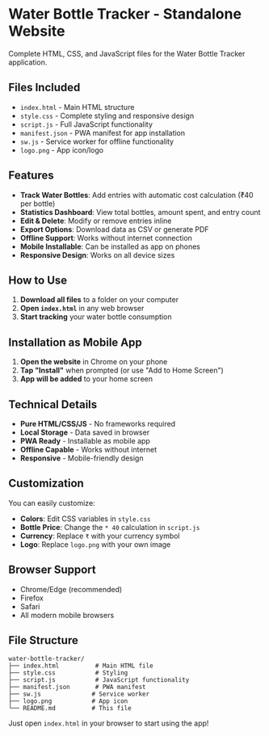 # Water Bottle Tracker - Standalone Website

Complete HTML, CSS, and JavaScript files for the Water Bottle Tracker application.

## Files Included

- `index.html` - Main HTML structure
- `style.css` - Complete styling and responsive design
- `script.js` - Full JavaScript functionality
- `manifest.json` - PWA manifest for app installation
- `sw.js` - Service worker for offline functionality
- `logo.png` - App icon/logo

## Features

- **Track Water Bottles**: Add entries with automatic cost calculation (₹40 per bottle)
- **Statistics Dashboard**: View total bottles, amount spent, and entry count
- **Edit & Delete**: Modify or remove entries inline
- **Export Options**: Download data as CSV or generate PDF
- **Offline Support**: Works without internet connection
- **Mobile Installable**: Can be installed as app on phones
- **Responsive Design**: Works on all device sizes

## How to Use

1. **Download all files** to a folder on your computer
2. **Open `index.html`** in any web browser
3. **Start tracking** your water bottle consumption

## Installation as Mobile App

1. **Open the website** in Chrome on your phone
2. **Tap "Install"** when prompted (or use "Add to Home Screen")
3. **App will be added** to your home screen

## Technical Details

- **Pure HTML/CSS/JS** - No frameworks required
- **Local Storage** - Data saved in browser
- **PWA Ready** - Installable as mobile app
- **Offline Capable** - Works without internet
- **Responsive** - Mobile-friendly design

## Customization

You can easily customize:
- **Colors**: Edit CSS variables in `style.css`
- **Bottle Price**: Change the `* 40` calculation in `script.js`
- **Currency**: Replace `₹` with your currency symbol
- **Logo**: Replace `logo.png` with your own image

## Browser Support

- Chrome/Edge (recommended)
- Firefox
- Safari
- All modern mobile browsers

## File Structure

```
water-bottle-tracker/
├── index.html          # Main HTML file
├── style.css           # Styling
├── script.js           # JavaScript functionality
├── manifest.json       # PWA manifest
├── sw.js              # Service worker
├── logo.png           # App icon
└── README.md          # This file
```

Just open `index.html` in your browser to start using the app!